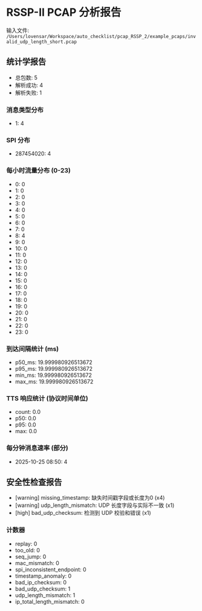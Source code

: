 # RSSP-II PCAP 分析报告

输入文件: `/Users/lovensar/Workspace/auto_checklist/pcap_RSSP_2/example_pcaps/invalid_udp_length_short.pcap`

## 统计学报告

- 总包数: 5
- 解析成功: 4
- 解析失败: 1

### 消息类型分布

- 1: 4

### SPI 分布

- 287454020: 4

### 每小时流量分布 (0-23)

- 0: 0
- 1: 0
- 2: 0
- 3: 0
- 4: 0
- 5: 0
- 6: 0
- 7: 0
- 8: 4
- 9: 0
- 10: 0
- 11: 0
- 12: 0
- 13: 0
- 14: 0
- 15: 0
- 16: 0
- 17: 0
- 18: 0
- 19: 0
- 20: 0
- 21: 0
- 22: 0
- 23: 0

### 到达间隔统计 (ms)

- p50_ms: 19.999980926513672
- p95_ms: 19.999980926513672
- min_ms: 19.999980926513672
- max_ms: 19.999980926513672

### TTS 响应统计 (协议时间单位)

- count: 0.0
- p50: 0.0
- p95: 0.0
- max: 0.0

### 每分钟消息速率 (部分)

- 2025-10-25 08:50: 4

## 安全性检查报告

- [warning] missing_timestamp: 缺失时间戳字段或长度为0 (x4)
- [warning] udp_length_mismatch: UDP 长度字段与实际不一致 (x1)
- [high] bad_udp_checksum: 检测到 UDP 校验和错误 (x1)

### 计数器

- replay: 0
- too_old: 0
- seq_jump: 0
- mac_mismatch: 0
- spi_inconsistent_endpoint: 0
- timestamp_anomaly: 0
- bad_ip_checksum: 0
- bad_udp_checksum: 1
- udp_length_mismatch: 1
- ip_total_length_mismatch: 0
